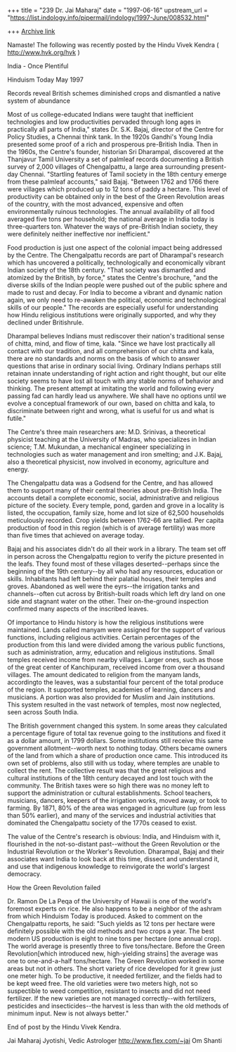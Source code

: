 +++
title = "239 Dr. Jai Maharaj"
date = "1997-06-16"
upstream_url = "https://list.indology.info/pipermail/indology/1997-June/008532.html"

+++
[Archive link](https://list.indology.info/pipermail/indology/1997-June/008532.html)

Namaste!
The following was recently posted
by the Hindu Vivek Kendra ( http://www.hvk.org/hvk )

India - Once Plentiful

Hinduism Today
May 1997

Records reveal British schemes diminished crops and dismantled a native
system of abundance

Most of us college-educated Indians were taught that inefficient
technologies and low productivities pervaded through long ages in
practically all parts of India," states Dr. S.K. Bajaj, director of the
Centre for Policy Studies, a Chennai think tank. In the 1920s Gandhi's
Young India presented some proof of a rich and prosperous pre-British
India. Then in the 1960s, the Centre's founder, historian Sri Dharampal,
discovered at the Thanjavur Tamil University a set of palmleaf records
documenting a British survey of 2,000 villages of Chengalpattu, a large
area surrounding present-day Chennai. "Startling features of Tamil society
in the 18th century emerge from these palmleaf accounts," said Bajaj.
"Between 1762 and 1766 there were villages which produced up to 12 tons of
paddy a hectare. This level of productivity can be obtained only in the
best of the Green Revolution areas of the country, with the most advanced,
expensive and often environmentally ruinous technologies. The annual
availability of all food averaged five tons per household; the national
average in India today is three-quarters ton. Whatever the ways of
pre-British Indian society, they were definitely neither ineffective nor
inefficient."

Food production is just one aspect of the colonial impact being addressed
by the Centre. The Chengalpattu records are part of Dharampal's research
which has uncovered a politically, technologically and economically
vibrant Indian society of the 18th century. "That society was dismantled
and atomized by the British, by force," states the Centre's brochure, "and
the diverse skills of the Indian people were pushed out of the public
sphere and made to rust and decay. For India to become a vibrant and
dynamic nation again, we only need to re-awaken the political, economic
and technological skills of our people." The records are especially useful
for understanding how Hindu religious institutions were originally
supported, and why they declined under Britishrule.

Dharampal believes Indians must rediscover their nation's traditional
sense of chitta, mind, and flow of time, kala. "Since we have lost
practically all contact with our tradition, and all comprehension of our
chitta and kala, there are no standards and norms on the basis of which to
answer questions that arise in ordinary social living. Ordinary Indians
perhaps still retainan innate understanding of right action and right
thought, but our elite society seems to have lost all touch with any
stable norms of behavior and thinking. The present attempt at imitating
the world and following every passing fad can hardly lead us anywhere. We
shall have no options until we evolve a conceptual framework of our own,
based on chitta and kala, to discriminate between right and wrong, what is
useful for us and what is futile."

The Centre's three main researchers are: M.D. Srinivas, a theoretical
physicist teaching at the University of Madras, who specializes in Indian
science; T.M. Mukundan, a mechanical engineer specializing in technologies
such as water management and iron smelting; and J.K. Bajaj, also a
theoretical physicist, now involved in economy, agriculture and energy.

The Chengalpattu data was a Godsend for the Centre, and has allowed them
to support many of their central theories about pre-British India. The
accounts detail a complete economic, social, administrative and religious
picture of the society. Every temple, pond, garden and grove in a locality
is listed, the occupation, family size, home and lot size of 62,500
households meticulously recorded. Crop yields between 1762-66 are tallied.
Per capita production of food in this region (which is of average
fertility) was more than five times that achieved on average today.

Bajaj and his associates didn't do all their work in a library. The team
set off in person across the Chengalpattu region to verify the picture
presented in the leafs. They found most of these villages
deserted--perhaps since the beginning of the 19th century--by all who had
any resources, education or skills. Inhabitants had left behind their
palatial houses, their temples and groves. Abandoned as well were the
eyrs--the irrigation tanks and channels--often cut across by British-built
roads which left dry land on one side and stagnant water on the other.
Their on-the-ground inspection confirmed many aspects of the inscribed
leaves.

Of importance to Hindu history is how the religious institutions were
maintained. Lands called manyam were assigned for the support of various
functions, including religious activities. Certain percentages of the
production from this land were divided among the various public functions,
such as administration, army, education and religious institutions. Small
temples received income from nearby villages. Larger ones, such as those
of the great center of Kanchipuram, received income from over a thousand
villages. The amount dedicated to religion from the manyam lands,
accordingto the leaves, was a substantial four percent of the total
produce of the region. It supported temples, academies of learning,
dancers and musicians. A portion was also provided for Muslim and Jain
institutions. This system resulted in the vast network of temples, most
now neglected, seen across South India.

The British government changed this system. In some areas they calculated
a percentage figure of total tax revenue going to the institutions and
fixed it as a dollar amount, in 1799 dollars. Some institutions still
receive this same government allotment--worth next to nothing today.
Others became owners of the land from which a share of production once
came. This introduced its own set of problems, also still with us today,
where temples are unable to collect the rent. The collective result was
that the great religious and cultural institutions of the 18th century
decayed and lost touch with the community. The British taxes were so high
there was no money left to support the administration or cultural
establishments. School teachers, musicians, dancers, keepers of the
irrigation works, moved away, or took to farming. By 1871, 80% of the area
was engaged in agriculture (up from less than 50% earlier), and many of
the services and industrial activities that dominated the Chengalpattu
society of the 1770s ceased to exist.

The value of the Centre's research is obvious: India, and Hinduism with
it, flourished in the not-so-distant past--without the Green Revolution or
the Industrial Revolution or the Worker's Revolution. Dharampal, Bajaj and
their associates want India to look back at this time, dissect and
understand it, and use that indigenous knowledge to reinvigorate the
world's largest democracy.

How the Green Revolution failed

Dr. Ramon De La Peqa of the University of Hawaii is one of the world's
foremost experts on rice. He also happens to be a neighbor of the ashram
from which Hinduism Today is produced. Asked to comment on the
Chengalpattu reports, he said: "Such yields as 12 tons per hectare were
definitely possible with the old methods and two crops a year. The best
modern US production is eight to nine tons per hectare (one annual crop).
The world average is presently three to five tons/hectare. Before the
Green Revolution[which introduced new, high-yielding strains] the average
was one to one-and-a-half tons/hectare. The Green Revolution worked in
some areas but not in others. The short variety of rice developed for it
grew just one meter high. To be productive, it needed fertilizer, and the
fields had to be kept weed free. The old varieties were two meters high,
not so suspectible to weed competition, resistant to insects and did not
need fertilizer. If the new varieties are not managed correctly--with
fertilizers, pesticides and insecticides--the harvest is less than with
the old methods of minimum input. New is not always better."

End of post by the Hindu Vivek Kendra.

Jai Maharaj
Jyotishi, Vedic Astrologer
http://www.flex.com/~jai
Om Shanti






